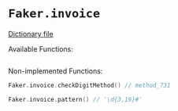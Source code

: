 # `Faker.invoice`

[Dictionary file](../src/main/resources/locales/en/invoice.yml)

Available Functions:  
```kotlin
```

Non-implemented Functions:  
```kotlin
Faker.invoice.checkDigitMethod() // method_731

Faker.invoice.pattern() // '\d{3,19}#'
```
